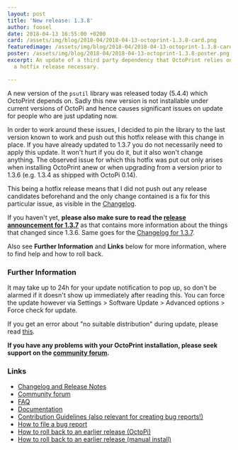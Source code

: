```yaml
---
layout: post
title: 'New release: 1.3.8'
author: foosel
date: 2018-04-13 16:55:00 +0200
card: /assets/img/blog/2018-04/2018-04-13-octoprint-1.3.8-card.png
featuredimage: /assets/img/blog/2018-04/2018-04-13-octoprint-1.3.8-card.png
poster: /assets/img/blog/2018-04/2018-04-13-octoprint-1.3.8-poster.png
excerpt: An update of a third party dependency that OctoPrint relies on was released today that made
  a hotfix release necessary.

---
```


A new version of the `psutil` library was released today (5.4.4) which OctoPrint depends on. Sadly this new version is not
installable under current versions of OctoPi and hence causes significant issues on update for people
who are just updating now. 

In order to work around these issues, I decided to pin the library to the last version known to work and
push out this hotfix release with this change in place. If you have already updated to 1.3.7
you do not necessarily need to apply this update. It won't hurt if you do it, but it also won't change
anything. The observed issue for which this hotfix was put out only arises when installing OctoPrint anew
or when upgrading from a version prior to 1.3.6 (e.g. 1.3.4 as shipped with OctoPi 0.14).

This being a hotfix release means that I did not push out any
release candidates beforehand and the only change contained is a fix
for this particular issue, as visible in the
[Changelog](https://github.com/foosel/OctoPrint/releases/tag/1.3.8).

If you haven't yet,
**please also make sure to read the [release announcement for 1.3.7](/blog/2018/04/09/new-release-1.3.7/)**
as that contains more information about the things that changed
since 1.3.6. Same goes for the [Changelog for 1.3.7](https://github.com/foosel/OctoPrint/releases/tag/1.3.7).

Also see **Further Information** and **Links** below for more information,
where to find help and how to roll back.

### Further Information

It may take up to 24h for your update notification to pop up, so don't 
be alarmed if it doesn't show up immediately after reading this. You
can force the update however via Settings > Software Update > 
Advanced options > Force check for update.

If you get an error about "no suitable distribution" during update, please read 
[this](https://discourse.octoprint.org/t/i-got-some-error-about-no-suitable-distribution-during-update-and-now-my-server-wont-start/235).

**If you have any problems with your OctoPrint installation, please seek 
support on the [community forum](https://discourse.octoprint.org).**

### Links

  * [Changelog and Release Notes](https://github.com/foosel/OctoPrint/releases/tag/1.3.8)
  * [Community forum](https://discourse.octoprint.org)
  * [FAQ](https://faq.octoprint.org)
  * [Documentation](http://docs.octoprint.org/)
  * [Contribution Guidelines (also relevant for creating bug reports!)](https://github.com/foosel/OctoPrint/blob/master/CONTRIBUTING.md)
  * [How to file a bug report](https://github.com/foosel/OctoPrint/blob/master/CONTRIBUTING.md#how-to-file-a-bug-report)
  * [How to roll back to an earlier release (OctoPi)](https://discourse.octoprint.org/t/how-can-i-revert-to-an-older-version-of-the-octoprint-installation-on-my-octopi-image/205)
  * [How to roll back to an earlier release (manual install)](https://discourse.octoprint.org/t/how-can-i-roll-back-to-an-earlier-version-after-an-update/234)

